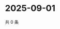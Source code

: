 # 2025-09-01

共 0 条

<!-- BEGIN ZHIHUVIDEO -->
<!-- 最后更新时间 Mon Sep 01 2025 16:17:11 GMT+0800 (China Standard Time) -->

<!-- END ZHIHUVIDEO -->
